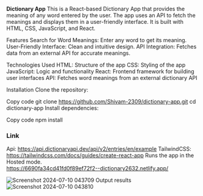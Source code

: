 **Dictionary App**
This is a React-based Dictionary App that provides the meaning of any word entered by the user. The app uses an API to fetch the meanings and displays them in a user-friendly interface. It is built with HTML, CSS, JavaScript, and React.

Features
Search for Word Meanings: Enter any word to get its meaning.
User-Friendly Interface: Clean and intuitive design.
API Integration: Fetches data from an external API for accurate meanings.

Technologies Used
HTML: Structure of the app
CSS: Styling of the app
JavaScript: Logic and functionality
React: Frontend framework for building user interfaces
API: Fetches word meanings from an external dictionary API

Installation
Clone the repository:

Copy code
git clone https://github.com/Shivam-2309/dictionary-app.git
cd dictionary-app
Install dependencies:

Copy code
npm install

### Link
Api: https://api.dictionaryapi.dev/api/v2/entries/en/example
TailwindCSS: https://tailwindcss.com/docs/guides/create-react-app
Runs the app in the Hosted mode.<br />
https://6690fa34cd41fd0f89ef72f2--dictionary2632.netlify.app/

![Screenshot 2024-07-10 043709](https://github.com/Shivam-2309/Dictionary-App/assets/116469216/39007531-e5ab-42a6-b89c-4422b5273463)
Output results
![Screenshot 2024-07-10 043810](https://github.com/Shivam-2309/Dictionary-App/assets/116469216/16a00788-c723-46b5-8882-5e374a1809dc)
